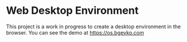 # Web Desktop Environment

This project is a work in progress to create a desktop environment in the browser.
You can see the demo at https://os.bgevko.com
